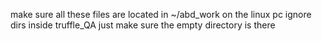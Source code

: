 make sure all these files are located in ~/abd_work on the linux pc
ignore dirs inside truffle_QA
just make sure the empty directory is there
